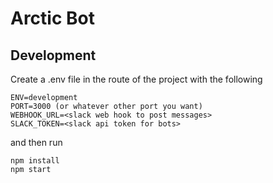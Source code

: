 # Arctic Bot

## Development
Create a .env file in the route of the project with the following
```
ENV=development
PORT=3000 (or whatever other port you want)
WEBHOOK_URL=<slack web hook to post messages>
SLACK_TOKEN=<slack api token for bots>
```
and then run
```
npm install
npm start
```